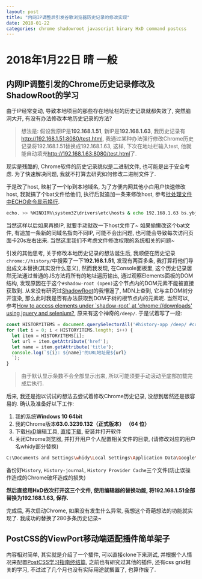 ```yaml
---
layout: post
title: "内网IP调整后引发谷歌浏览器历史记录的修改实现"
date: 2018-01-22
categories: chrome shadowroot javascript binary HxD command postcss
---
```

# 2018年1月22日 晴 一般

## 内网IP调整引发的Chrome历史记录修改及ShadowRoot的学习

由于IP经常变动, 导致本地项目的那些存在地址栏的历史记录就都失效了, 突然脑洞大开, 有没有办法修改本地历史记录的方法?
> 想法是: 假设我原IP是**192.168.1.51**, 新IP是**192.168.1.63**, 我历史记录有<http://192.168.1.51:8080/test.html>, 我通过某种办法强行修改Chrome历史记录将192.168.1.51替换成192.168.1.63, 这样, 下次在地址栏输入test, 他就能自动填充<http://192.168.1.63:8080/test.html>了.

现实是残酷的, Chrome软件的历史记录貌似是二进制文件, 也可能是出于安全考虑. 为了快速解决问题, 我就不打算去研究如何修改二进制文件了.

于是改了host, 映射了一个Ip到本地域名, 为了方便内网其他小白用户快速修改host, 我就搞了个bat文件给他们, 执行后就追加一条来修改host, 参考[批处理文件中ECHO命令显示换行](http://www.edbiji.com/doccenter/showdoc/31/nav/1049.html).

```bash
echo. >> %WINDIR%\system32\drivers\etc\hosts & echo 192.168.1.63 bs.ybj.com >> %WINDIR%\system32\drivers\etc\hosts
```

当然这样以后如果再换IP, 就要手动就改一下host文件了~ 如果偷懒改这个bat文件, 有追加一条新的同域名指向不同IP, 可能不会出问题, 也可能会导致每次访问页面卡20s左右出来. 当然这里我们不考虑文件修改权限的系统相关的问题~

引发的其他思考, 关于修改本地历史记录的想法诞生后, 我顺便在历史记录`chrome://history/`中搜索了一下**192.168.1.51**, 发现有两百多条, 我打算将他们导出成文本替换(其实没什么意义), 然而我发现, 在Console面板里, 这个历史记录居然无法通过普通的JS方法将所有的地址遍历输出, 通过观察Elements面板的DOM结构, 发现原因在于这个`#shadow-root (open)`这个节点内的DOM元素不能被直接获取到. 从来没有研究过[ShadowRoot](https://developer.mozilla.org/zh-CN/docs/Web/API/ShadowRoot)的我懵逼了, MDN上查到, 它与主DOM树分开渲染, 那么此时我是否有办法获取到DOM子树的根节点内的元素呢. 当然可以, 参考[How to access elements under \`shadow-root\` at 'chrome://downloads' using jquery and selenium?](https://stackoverflow.com/questions/44400482/how-to-access-elements-under-shadow-root-at-chrome-downloads-using-jquery), 原来有这个神奇的`/deep/`. 于是试着写了一段:

```javascript
const HISTORYITEMS = document.querySelectorAll('#history-app /deep/ #content /deep/ #history /deep/ #infinite-list /deep/ history-item /deep/ #title');
for (let i = 0; i < HISTORYITEMS.length; i++) {
  let item = HISTORYITEMS[i];
  let url = item.getAttribute('href');
  let name = item.getAttribute('title');
  console.log(`${i}: ${name}'的URL地址是${url}
  `);
}
```

> 由于默认显示条数不会全部显示出来, 所以可能须要手动滚动至底部加载完成后执行.

后来, 我还是抱以试试的想法去尝试着修改Chrome历史记录, 没想到居然还是很容易的. 确认及准备好以下工作:

1. 我的系统**Windows 10 64bit**
1. 我的Chrome版本**63.0.3239.132（正式版本） （64 位）**
1. 下载[HxD](https://mh-nexus.de/en/hxd/)编辑工具, [直接下载](https://mh-nexus.de/downloads/HxDSetupCHS.zip), 安装并打开软件
1. 关闭Chrome浏览器, 并打开用户个人配置相关文件的目录, (请修改对应的用户名whidy部分替换)
  ```bash
  C:\Documents and Settings\whidy\Local Settings\Application Data\Google\Chrome\User Data\Default
  ```
  备份好`History`, `History-journal`, `History Provider Cache`三个文件(防止误操作造成的Chrome破坏造成的损失)

**然后直接用HxD依次打开这三个文件, 使用编辑器的替换功能, 将192.168.1.51全部替换为192.168.1.63, 保存.**

完成后, 再次启动Chrome, 如果没有发生什么异常, 我想这个奇葩想法的功能就实现了. 我成功的替换了280多条历史记录~

## PostCSS的ViewPort移动端适配插件简单架子

内容相对简单, 其实就是介绍了一个插件, 可以直接clone下来测试, 并根据个人情况来配置[PostCSS学习指南终结篇](https://gitee.com/janking/Infinite-f2e/issues/IHIJ5), 之前也有研究过其他的插件, 还有css grid相关的学习, 不过过了几个月也没有实际用途就搁置了, 也算作废了.